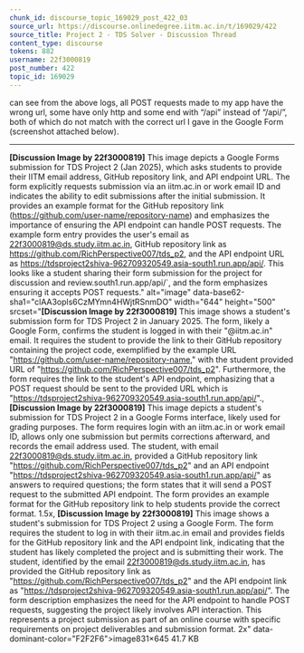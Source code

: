 ```yaml
---
chunk_id: discourse_topic_169029_post_422_03
source_url: https://discourse.onlinedegree.iitm.ac.in/t/169029/422
source_title: Project 2 - TDS Solver - Discussion Thread
content_type: discourse
tokens: 882
username: 22f3000819
post_number: 422
topic_id: 169029
---
```


 can see from the above logs, all POST requests made to my app have the wrong url, some have only http and some end with “/api” instead of “/api/”, both of which do not match with the correct url I gave in the Google Form (screenshot attached below).

---

**[Discussion Image by 22f3000819]** This image depicts a Google Forms submission for TDS Project 2 (Jan 2025), which asks students to provide their IITM email address, GitHub repository link, and API endpoint URL. The form explicitly requests submission via an iitm.ac.in or work email ID and indicates the ability to edit submissions after the initial submission. It provides an example format for the GitHub repository link (https://github.com/user-name/repository-name) and emphasizes the importance of ensuring the API endpoint can handle POST requests. The example form entry provides the user's email as 22f3000819@ds.study.iitm.ac.in, GitHub repository link as https://github.com/RichPerspective007/tds_p2, and the API endpoint URL as https://tdsproject2shiva-962709320549.asia-south1.run.app/api/. This looks like a student sharing their form submission for the project for discussion and review.south1.run.app/api/`, and the form emphasizes ensuring it accepts POST requests." alt="image" data-base62-sha1="clAA3opls6CzMYmn4HWjtRSnmDO" width="644" height="500" srcset="**[Discussion Image by 22f3000819]** This image shows a student's submission form for TDS Project 2 in January 2025. The form, likely a Google Form, confirms the student is logged in with their "@iitm.ac.in" email. It requires the student to provide the link to their GitHub repository containing the project code, exemplified by the example URL "https://github.com/user-name/repository-name," with the student provided URL of "https://github.com/RichPerspective007/tds_p2". Furthermore, the form requires the link to the student's API endpoint, emphasizing that a POST request should be sent to the provided URL which is "https://tdsproject2shiva-962709320549.asia-south1.run.app/api/"., **[Discussion Image by 22f3000819]** This image depicts a student's submission for TDS Project 2 in a Google Forms interface, likely used for grading purposes. The form requires login with an iitm.ac.in or work email ID, allows only one submission but permits corrections afterward, and records the email address used. The student, with email 22f3000819@ds.study.iitm.ac.in, provided a GitHub repository link "https://github.com/RichPerspective007/tds_p2" and an API endpoint "https://tdsproject2shiva-962709320549.asia-south1.run.app/api/" as answers to required questions; the form states that it will send a POST request to the submitted API endpoint. The form provides an example format for the GitHub repository link to help students provide the correct format. 1.5x, **[Discussion Image by 22f3000819]** This image shows a student's submission for TDS Project 2 using a Google Form. The form requires the student to log in with their iitm.ac.in email and provides fields for the GitHub repository link and the API endpoint link, indicating that the student has likely completed the project and is submitting their work. The student, identified by the email 22f3000819@ds.study.iitm.ac.in, has provided the GitHub repository link as "https://github.com/RichPerspective007/tds_p2" and the API endpoint link as "https://tdsproject2shiva-962709320549.asia-south1.run.app/api/". The form description emphasizes the need for the API endpoint to handle POST requests, suggesting the project likely involves API interaction. This represents a project submission as part of an online course with specific requirements on project deliverables and submission format. 2x" data-dominant-color="F2F2F6">image831×645 41.7 KB
